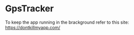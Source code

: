 # GpsTracker
To keep the app running in the brackground refer to this site: https://dontkillmyapp.com/
